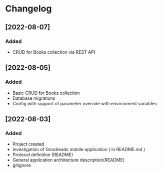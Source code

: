 # Changelog

## [2022-08-07]
### Added
 - CRUD for Books collection via REST API

## [2022-08-05]
### Added
 - Basic CRUD for Books collection
 - Database migrations
 - Config with support of parameter override with environment variables

## [2022-08-03]
### Added
 - Project created
 - Investigation of Goodreads mobile application ( in README.md )
 - Protocol definition (README)
 - General application architecture description(README)
 - gitignore

